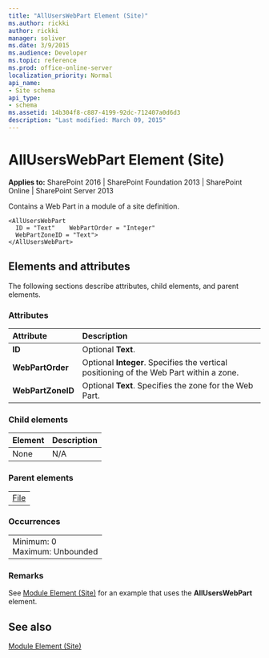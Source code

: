 ```yaml
---
title: "AllUsersWebPart Element (Site)"
ms.author: rickki
author: rickki
manager: soliver
ms.date: 3/9/2015
ms.audience: Developer
ms.topic: reference
ms.prod: office-online-server
localization_priority: Normal
api_name:
- Site schema
api_type:
- schema
ms.assetid: 14b304f8-c887-4199-92dc-712407a0d6d3
description: "Last modified: March 09, 2015"
---
```


# AllUsersWebPart Element (Site)

 
  
 **Applies to:** SharePoint 2016 | SharePoint Foundation 2013 | SharePoint Online | SharePoint Server 2013
  
Contains a Web Part in a module of a site definition.
  
```
<AllUsersWebPart
  ID = "Text"    WebPartOrder = "Integer"
  WebPartZoneID = "Text">
</AllUsersWebPart>
```

## Elements and attributes

The following sections describe attributes, child elements, and parent elements.

### Attributes

|**Attribute**|**Description**|
|:-----|:-----|
|**ID** <br/> |Optional **Text**.  <br/> |
|**WebPartOrder** <br/> |Optional **Integer**. Specifies the vertical positioning of the Web Part within a zone.  <br/> |
|**WebPartZoneID** <br/> |Optional **Text**. Specifies the zone for the Web Part.  <br/> |
   
### Child elements

|**Element**|**Description**|
|:-----|:-----|
|None  <br/> |N/A  <br/> |
   
### Parent elements

||
|:-----|
|[File](file-element.md)|
   
### Occurrences

||
|:-----|
|Minimum: 0  <br/> Maximum: Unbounded  <br/> |
   
### Remarks

See [Module Element (Site)](module-element-site.md) for an example that uses the **AllUsersWebPart** element. 
  
## See also



[Module Element (Site)](module-element-site.md)

